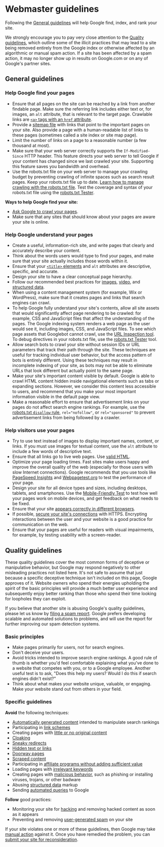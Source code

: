 Webmaster guidelines
====================

Following the [General guidelines](#general) will help Google find, index, and rank your site.

We strongly encourage you to pay very close attention to the [Quality guidelines](#quality_guidelines), which outline some of the illicit practices that may lead to a site being removed entirely from the Google index or otherwise affected by an algorithmic or manual spam action. If a site has been affected by a spam action, it may no longer show up in results on Google.com or on any of Google's partner sites.

General guidelines
------------------

### Help Google find your pages

*   Ensure that all pages on the site can be reached by a link from another findable page. Make sure the referring link includes either text or, for images, an `alt` attribute, that is relevant to the target page. Crawlable links are [`<a>` tags with an `href` attribute](https://support.google.com/search/docs/advanced/guidelines/links-crawlable).
*   Provide a [sitemap file](https://support.google.com/search/docs/advanced/sitemaps/overview) with links that point to the important pages on your site. Also provide a page with a human-readable list of links to these pages (sometimes called a site index or site map page).
*   Limit the number of links on a page to a reasonable number (a few thousand at most).
*   Make sure that your web server correctly supports the `If-Modified-Since` HTTP header. This feature directs your web server to tell Google if your content has changed since we last crawled your site. Supporting this feature saves you bandwidth and overhead.
*   Use the robots.txt file on your web server to manage your crawling budget by preventing crawling of infinite spaces such as search result pages. Keep your robots.txt file up to date. [Learn how to manage crawling with the robots.txt file](https://support.google.com/search/docs/advanced/robots/intro). Test the coverage and syntax of your robots.txt file using the [robots.txt Tester](https://www.google.com/webmasters/tools/robots-testing-tool).

**Ways to help Google find your site:**

*   [Ask Google to crawl your pages](https://support.google.com/search/docs/advanced/crawling/ask-google-to-recrawl).
*   Make sure that any sites that should know about your pages are aware your site is online.

### Help Google understand your pages

*   Create a useful, information-rich site, and write pages that clearly and accurately describe your content.
*   Think about the words users would type to find your pages, and make sure that your site actually includes those words within it.
*   Ensure that your [`<title>` elements](https://support.google.com/search/docs/advanced/appearance/title-link) and `alt` attributes are descriptive, specific, and accurate.
*   Design your site to have a clear conceptual page hierarchy.
*   Follow our recommended best practices for [images](https://support.google.com/search/docs/advanced/guidelines/google-images), [video](https://support.google.com/search/docs/advanced/guidelines/video), and [structured data](https://support.google.com/search/docs/advanced/structured-data/intro-structured-data).
*   When using a content management system (for example, Wix or WordPress), make sure that it creates pages and links that search engines can crawl.
*   To help Google fully understand your site's contents, allow all site assets that would significantly affect page rendering to be crawled: for example, CSS and JavaScript files that affect the understanding of the pages. The Google indexing system renders a web page as the user would see it, including images, CSS, and JavaScript files. To see which page assets that Googlebot cannot crawl, use the [URL Inspection tool](https://support.google.com/webmasters/answer/9012289). To debug directives in your robots.txt file, use the [robots.txt Tester](https://support.google.com/webmasters/answer/6062598) tool.
*   Allow search bots to crawl your site without session IDs or URL parameters that track their path through the site. These techniques are useful for tracking individual user behavior, but the access pattern of bots is entirely different. Using these techniques may result in incomplete indexing of your site, as bots may not be able to eliminate URLs that look different but actually point to the same page.
*   Make your site's important content visible by default. Google is able to crawl HTML content hidden inside navigational elements such as tabs or expanding sections. However, we consider this content less accessible to users, and recommend that you make your most important information visible in the default page view.
*   Make a reasonable effort to ensure that advertisement links on your pages do not affect search engine rankings. For example, use the [robots.txt `disallow` rule](https://support.google.com/search/docs/advanced/robots/intro), `rel="nofollow"`, or `rel="sponsored"` to prevent advertisement links from being followed by a crawler.

### Help visitors use your pages

*   Try to use text instead of images to display important names, content, or links. If you must use images for textual content, use the `alt` attribute to include a few words of descriptive text.
*   Ensure that all links go to live web pages. Use [valid HTML](https://validator.w3.org/).
*   Optimize your page loading times. Fast sites make users happy and improve the overall quality of the web (especially for those users with slow Internet connections). Google recommends that you use tools like [PageSpeed Insights](https://pagespeed.web.dev/) and [Webpagetest.org](https://www.webpagetest.org/) to test the performance of your page.
*   Design your site for all device types and sizes, including desktops, tablets, and smartphones. Use the [Mobile-Friendly Test](https://search.google.com/test/mobile-friendly) to test how well your pages work on mobile devices, and get feedback on what needs to be fixed.
*   Ensure that your site [appears correctly in different browsers](https://web.dev/accessible/).
*   If possible, [secure your site's connections](https://support.google.com/search/docs/advanced/security/https) with HTTPS. Encrypting interactions between the user and your website is a good practice for communication on the web.
*   Ensure that your pages are useful for readers with visual impairments, for example, by testing usability with a screen-reader.

Quality guidelines
------------------

These quality guidelines cover the most common forms of deceptive or manipulative behavior, but Google may respond negatively to other misleading practices not listed here. It's not safe to assume that just because a specific deceptive technique isn't included on this page, Google approves of it. Website owners who spend their energies upholding the spirit of the basic principles will provide a much better user experience and subsequently enjoy better ranking than those who spend their time looking for loopholes they can exploit.

If you believe that another site is abusing Google's quality guidelines, please let us know by [filing a spam report](https://www.google.com/webmasters/tools/spamreport). Google prefers developing scalable and automated solutions to problems, and will use the report for further improving our spam detection systems.

### Basic principles

*   Make pages primarily for users, not for search engines.
*   Don't deceive your users.
*   Avoid tricks intended to improve search engine rankings. A good rule of thumb is whether you'd feel comfortable explaining what you've done to a website that competes with you, or to a Google employee. Another useful test is to ask, "Does this help my users? Would I do this if search engines didn't exist?"
*   Think about what makes your website unique, valuable, or engaging. Make your website stand out from others in your field.

### Specific guidelines

**Avoid** the following techniques:

*   [Automatically generated content](https://support.google.com/search/docs/advanced/guidelines/auto-gen-content) intended to manipulate search rankings
*   Participating in [link schemes](https://support.google.com/search/docs/advanced/guidelines/link-schemes)
*   Creating pages with [little or no original content](https://support.google.com/search/docs/advanced/guidelines/thin-content)
*   [Cloaking](https://support.google.com/search/docs/advanced/guidelines/cloaking)
*   [Sneaky redirects](https://support.google.com/search/docs/advanced/guidelines/sneaky-redirects)
*   [Hidden text or links](https://support.google.com/search/docs/advanced/guidelines/hidden-text-links)
*   [Doorway pages](https://support.google.com/search/docs/advanced/guidelines/doorway-pages)
*   [Scraped content](https://support.google.com/search/docs/advanced/guidelines/scraped-content)
*   Participating in [affiliate programs without adding sufficient value](https://support.google.com/search/docs/advanced/guidelines/affiliate-programs)
*   Loading pages with [irrelevant keywords](https://support.google.com/search/docs/advanced/guidelines/irrelevant-keywords)
*   Creating pages with [malicious behavior](https://support.google.com/search/docs/advanced/guidelines/malicious-behavior), such as phishing or installing viruses, trojans, or other badware
*   Abusing [structured data](https://support.google.com/search/docs/advanced/structured-data/sd-policies) markup
*   Sending [automated queries](https://support.google.com/search/docs/advanced/guidelines/automated-queries) to Google

**Follow** good practices:

*   Monitoring your site for [hacking](https://support.google.com/search/docs/advanced/security/what-is-hacked) and removing hacked content as soon as it appears
*   Preventing and removing [user-generated spam](https://support.google.com/search/docs/advanced/guidelines/user-gen-spam) on your site

If your site violates one or more of these guidelines, then Google may take [manual action](https://support.google.com/webmasters/answer/9044175) against it. Once you have remedied the problem, you can [submit your site for reconsideration](https://support.google.com/webmasters/answer/35843).